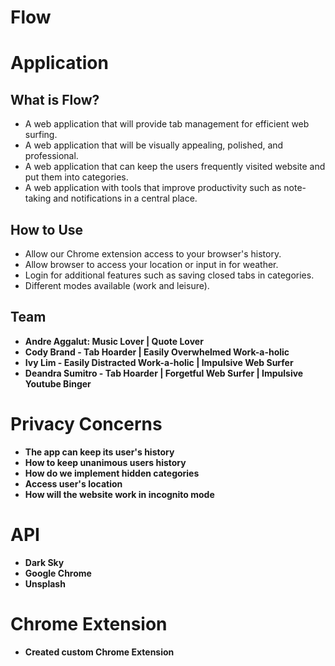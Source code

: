 # Flow

# Application
## What is Flow?
- A web application that will provide tab management for efficient web surfing. 
- A web application that will be visually appealing, polished, and professional.
- A web application that can keep the users frequently visited website and put them into categories.  
- A web application with tools that improve productivity such as note-taking and notifications in a central place.

## How to Use
- Allow our Chrome extension access to your browser's history.
- Allow browser to access your location or input in for weather.
- Login for additional features such as saving closed tabs in categories.
- Different modes available (work and leisure).

## Team
- <b>Andre Aggalut: Music Lover | Quote Lover
- <b>Cody Brand - Tab Hoarder | Easily Overwhelmed Work-a-holic
- <b>Ivy Lim - Easily Distracted Work-a-holic | Impulsive Web Surfer
- <b>Deandra Sumitro - Tab Hoarder | Forgetful Web Surfer | Impulsive Youtube Binger

# Privacy Concerns
- The app can keep its user's history
- How to keep unanimous users history
- How do we implement hidden categories
- Access user's location
- How will the website work in incognito mode

# API
- Dark Sky
- Google Chrome
- Unsplash

# Chrome Extension
- Created custom Chrome Extension